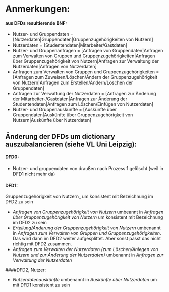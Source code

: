 # Anmerkungen:
#### aus DFDs resultierende BNF:
- Nutzer- und Gruppendaten = [Nutzerdaten|Gruppendaten|Gruppenzugehörigkeiten von Nutzern]
- Nutzerdaten = [Studentendaten|Mitarbeiter/Gastdaten]
- Nutzer- und Gruppenanfragen = [Anfragen von Gruppendaten|Anfragen zum Verwalten von Gruppen
 und Gruppenzugehörigkeiten|Anfragen über Gruppenzugehörigkeit von Nutzern|Anfragen zur Verwaltung der Nutzerdaten|Anfragen von Nutzerdaten]
- Anfragen zum Verwalten von Gruppen
 und Gruppenzugehörigkeiten = [Anfragen zum Zuweisen/Löschen/Ändern der
 Gruppenzugehörigkeit von Nutzern|Anfragen zum Erstellen/Ändern/Löschen der Gruppendaten]
- Anfragen zur Verwaltung der Nutzerdaten = [Anfragen zur Änderung der Mitarbeiter-/Gastdaten|Anfragen zur Änderung der Studentendaten|Anfragen zum
Löschen/Einfügen von Nutzerdaten]
- Nutzer- und Gruppenauskünfte = [Auskünfte über Gruppendaten|Auskünfte über Gruppenzugehörigkeit von Nutzern|Auskünfte über Nutzerdaten]


## Änderung der DFDs um dictionary auszubalancieren (siehe VL Uni Leipzig):
#### DFD0:
- Nutzer- und gruppendaten von draußen nach Prozess 1 gelöscht (weil in DFD1 nicht mehr da)

#### DFD1:
Gruppenzugehörigkeit von Nutzern_ um konsistent mit Bezeichnung im DFD2 zu sein
- _Anfragen von Gruppenzugehörigkeit von Nutzern_ umbeannt in _Anfragen über Gruppenzugehörigkeit von Nutzern_ um konsistent mit Bezeichnung im DFD2 zu sein
- _Erteilung/Änderung der Gruppenzugehörigkeit von Nutzern_ umbenannt in _Anfragen zum Verwalten von Gruppen
 und Gruppenzugehörigkeiten_. Das wird dann im DFD2 weiter aufgesplittet. Aber sonst passt das nicht richtig mit DFD2 zusammen.
- _Anfragen zum Verwalten der Nutzerdaten (zum Löschen/Anlegen von Nutzern und zur Änderung der Nutzerdaten)_ umbenannt in _Anfragen zur Verwaltung der Nutzerdaten_

####DFD2, Nutzer:
- _Nutzerdatenauskünfte_ umbenannt in _Auskünfte über Nutzerdaten_ um mit DFD1 konsistent zu sein
